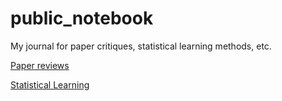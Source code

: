 # public_notebook

My journal for paper critiques, statistical learning methods, etc.

[Paper reviews](paper_reviews.md)

[Statistical Learning](statistical_learning.md)